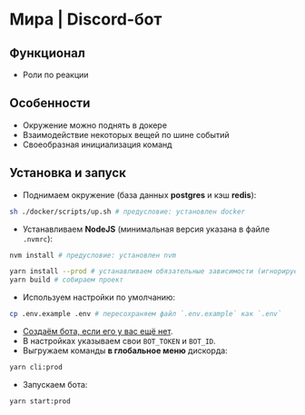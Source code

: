# Мира | Discord-бот

## Функционал

- Роли по реакции

## Особенности

- Окружение можно поднять в докере
- Взаимодействие некоторых вещей по шине событий
- Своеобразная инициализация команд

## Установка и запуск

- Поднимаем окружение (база данных **postgres** и кэш **redis**):

```sh
sh ./docker/scripts/up.sh # предусловие: установлен docker
```

- Устанавливаем **NodeJS** (минимальная версия указана в файле `.nvmrc`):

```sh
nvm install # предусловие: установлен nvm
```

```sh
yarn install --prod # устанавливаем обязательные зависимости (игнорируем зависимости для ведения разработки)
yarn build # собираем проект
```

- Используем настройки по умолчанию:

```sh
cp .env.example .env # пересохраняем файл `.env.example` как `.env`
```

- [Создаём бота, если его у вас ещё нет](https://discord.com/developers/applications).
- В настройках указываем свои `BOT_TOKEN` и `BOT_ID`.
- Выгружаем команды **в глобальное меню** дискорда:

```sh
yarn cli:prod
```

- Запускаем бота:

```sh
yarn start:prod
```
